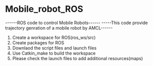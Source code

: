 # Mobile_robot_ROS
------ROS code to control Mobile Robots------
-----This code provide trajectory genration of a mobile robot by AMCL------
1. Create a workspace for ROS(ros_ws/src)
2. Create packages for ROS
3. Downlaod the script files and launch files
4. Use Catkin_make to build the workspace
5. Please check the launch files to add additional resources(maps)
 
